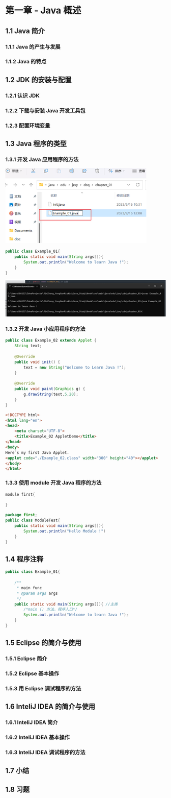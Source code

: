 # 第一章 - Java 概述

## 1.1 Java 简介

### 1.1.1 Java 的产生与发展

### 1.1.2 Java 的特点



## 1.2 JDK 的安装与配置

### 1.2.1 认识 JDK



### 1.2.2 下载与安装 Java 开发工具包



### 1.2.3 配置环境变量



## 1.3 Java 程序的类型

### 1.3.1 开发 Java 应用程序的方法

<img src="../assets/image-20230916121010547.png" alt="image-20230916121010547" style="zoom:67%;" />

```java
public class Example_01{
    public static void main(String args[]){
        System.out.println("Welcome to learn Java !");
    }
}
```



![image-20230916121603840](../assets/image-20230916121603840.png)



### 1.3.2 开发 Java 小应用程序的方法

```java
public class Example_02 extends Applet {
    String text;

    @Override
    public void init() {
        text = new String("Welcome to Learn Java !");
    }

    @Override
    public void paint(Graphics g) {
        g.drawString(text,5,20);
    }
}
```



```html
<!DOCTYPE html>
<html lang="en">
<head>
    <meta charset="UTF-8">
    <title>Example_02 AppletDemo</title>
</head>
<body>
Here`s my first Java Applet.
<applet code="./Example_02.class" width="300" height="40"></applet>
</body>
</html>
```



### 1.3.3 使用 module 开发 Java 程序的方法

```java
module first{
    
}
```

```java
package first;
public class ModuleTest{
    public static void main(String args[]){
        System.out.println("Hello Module !")
    }
}
```



## 1.4 程序注释

```java
public class Example_01{

    /**
     * main func
     * @param args args
     */
    public static void main(String args[]){ //主类
        /*main () 方法，程序入口*/
        System.out.println("Welcome to learn Java !");
    }
}

```



## 1.5 Eclipse 的简介与使用

### 1.5.1 Eclipse 简介



### 1.5.2 Eclipse 基本操作



### 1.5.3 用 Eclipse 调试程序的方法



## 1.6 InteliJ IDEA 的简介与使用

### 1.6.1 InteliJ IDEA 简介



### 1.6.2 InteliJ IDEA 基本操作



### 1.6.3 InteliJ IDEA 调试程序的方法



## 1.7 小结



## 1.8 习题

